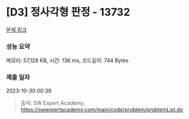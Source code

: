 # [D3] 정사각형 판정 - 13732 

[문제 링크](https://swexpertacademy.com/main/code/problem/problemDetail.do?contestProbId=AX8BAN1qTwoDFARO) 

### 성능 요약

메모리: 57,128 KB, 시간: 136 ms, 코드길이: 744 Bytes

### 제출 일자

2023-10-30 00:39



> 출처: SW Expert Academy, https://swexpertacademy.com/main/code/problem/problemList.do